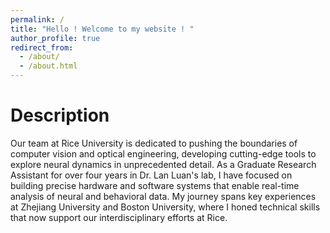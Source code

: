 ```yaml
---
permalink: /
title: "Hello ! Welcome to my website ! "
author_profile: true
redirect_from: 
  - /about/
  - /about.html
---
```

Description
======
Our team at Rice University is dedicated to pushing the boundaries of computer vision and optical engineering, developing cutting-edge tools to explore neural dynamics in unprecedented detail. As a Graduate Research Assistant for over four years in Dr. Lan Luan's lab, I have focused on building precise hardware and software systems that enable real-time analysis of neural and behavioral data. My journey spans key experiences at Zhejiang University and Boston University, where I honed technical skills that now support our interdisciplinary efforts at Rice.
